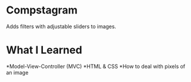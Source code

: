 # Compstagram
Adds filters with adjustable sliders to images. 
# What I Learned
*Model-View-Controller (MVC)
*HTML & CSS
*How to deal with pixels of an image

